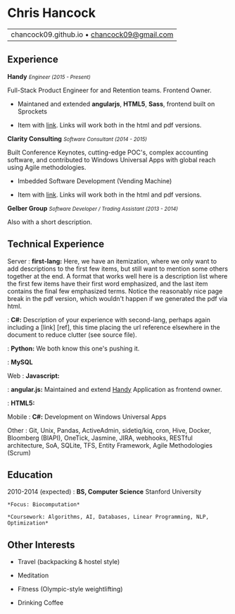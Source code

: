 Chris Hancock
===

||
|:--:|
|chancock09.github.io • chancock09@gmail.com|

Experience
----------

**Handy** <small>_Engineer (2015 - Present)_</small>

Full-Stack Product Engineer for and Retention teams. Frontend Owner.

* Maintaned and extended **angularjs**, **HTML5**, **Sass**, frontend
  built on Sprockets

* Item with [link](http://www.example.com). Links will work both in
  the html and pdf versions.

**Clarity Consulting** <small>_Software Consultant (2014 - 2015)_</small>

Built Conference Keynotes, cutting-edge POC's, complex accounting software, and contributed to Windows Universal Apps with global reach using Agile methodologies.

* Imbedded Software Development (Vending Machine)

* Item with [link](http://www.example.com). Links will work both in
  the html and pdf versions.

**Gelber Group** <small>_Software Developer / Trading Assistant (2013 - 2014)_</small>

Also with a short description.

Technical Experience
--------------------

Server
:   **first-lang:** Here, we have an itemization, where we only want
    to add descriptions to the first few items, but still want to
    mention some others together at the end. A format that works well
    here is a description list where the first few items have their
    first word emphasized, and the last item contains the final few
    emphasized terms. Notice the reasonably nice page break in the pdf
    version, which wouldn't happen if we generated the pdf via html.

:   **C#:** Description of your experience with second-lang,
    perhaps again including a [link] [ref], this time placing the url
    reference elsewhere in the document to reduce clutter (see source
    file).

:   **Python:** We both know this one's pushing
    it.

:   **MySQL**

Web
:   **Javascript:**

:   **angular.js:** Maintained and extend [Handy](https://www.handy.com)
    Application as frontend owner.

:   **HTML5:**

Mobile
:   **C#:** Development on Windows Universal Apps

Other
:   Git, Unix, Pandas, ActiveAdmin, sidetiq/kiq, cron, Hive,
    Docker, Bloomberg (BlAPI), OneTick, Jasmine, JIRA,
    webhooks, RESTful architecture, SoA, SQLite, TFS,
    Entity Framework, Agile Methodologies (Scrum)

Education
---------

2010-2014 (expected)
:   **BS, Computer Science** Stanford University

    *Focus: Biocomputation*

    *Coursework: Algorithms, AI, Databases, Linear Programming, NLP, Optimization*

Other Interests
---------------

* Travel (backpacking & hostel style)

* Meditation

* Fitness (Olympic-style weightlifting)

* Drinking Coffee

